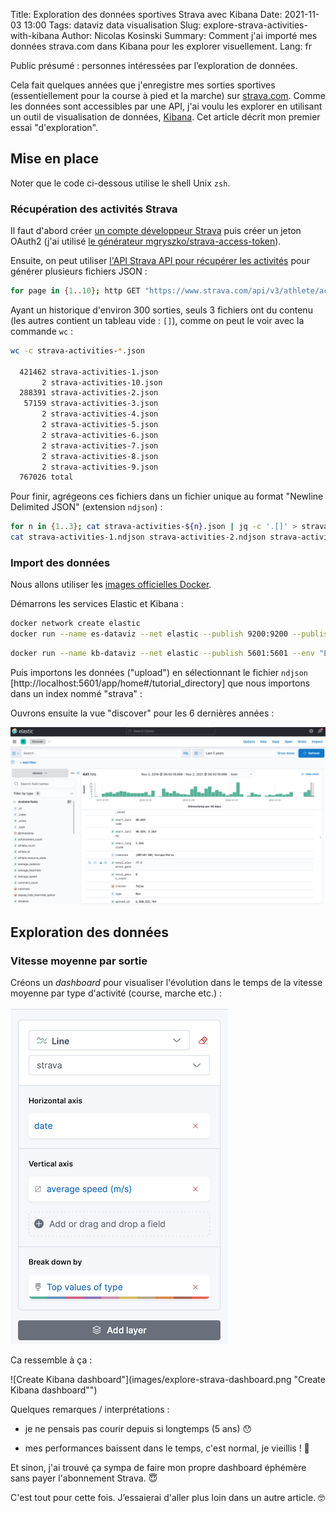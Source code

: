 Title: Exploration des données sportives Strava avec Kibana
Date: 2021-11-03 13:00
Tags: dataviz data visualisation
Slug: explore-strava-activities-with-kibana
Author: Nicolas Kosinski
Summary: Comment j'ai importé mes données strava.com dans Kibana pour les explorer visuellement.
Lang: fr

Public présumé : personnes intéressées par l’exploration de données.

Cela fait quelques années que j'enregistre mes sorties sportives (essentiellement pour la course à pied et la marche) sur [strava.com](https://strava.com/).
Comme les données sont accessibles par une API, j'ai voulu les explorer en utilisant un outil de visualisation de données, [Kibana](https://www.elastic.co/kibana/).
Cet article décrit mon premier essai "d'exploration".

## Mise en place

Noter que le code ci-dessous utilise le shell Unix `zsh`.

### Récupération des activités Strava

Il faut d'abord créer [un compte développeur Strava](https://developers.strava.com/docs/getting-started/#account) puis créer un jeton OAuth2 (j'ai utilisé [le générateur mgryszko/strava-access-token](https://github.com/mgryszko/strava-access-token)).

Ensuite, on peut utiliser [l'API Strava API pour récupérer les activités](https://developers.strava.com/docs/reference/#api-Activities-getLoggedInAthleteActivities) pour générer plusieurs fichiers JSON :

```zsh
for page in {1..10}; http GET "https://www.strava.com/api/v3/athlete/activities?include_all_efforts=&per_page=200&page=${page}" "Authorization: Bearer $TOKEN" > strava-activities-${page}.json
```

Ayant un historique d'environ 300 sorties, seuls 3 fichiers ont du contenu (les autres contient un tableau vide : `[]`), comme on peut le voir avec la commande `wc` :

```zsh
wc -c strava-activities-*.json

  421462 strava-activities-1.json
       2 strava-activities-10.json
  288391 strava-activities-2.json
   57159 strava-activities-3.json
       2 strava-activities-4.json
       2 strava-activities-5.json
       2 strava-activities-6.json
       2 strava-activities-7.json
       2 strava-activities-8.json
       2 strava-activities-9.json
  767026 total
```

Pour finir, agrégeons ces fichiers dans un fichier unique au format "Newline Delimited JSON" (extension `ndjson`) :

```zsh
for n in {1..3}; cat strava-activities-${n}.json | jq -c '.[]' > strava-activities-${n}.ndjson
cat strava-activities-1.ndjson strava-activities-2.ndjson strava-activities-3.ndjson >> strava-activities.ndjson
```

### Import des données

Nous allons utiliser les [images officielles Docker](https://www.elastic.co/guide/en/kibana/current/docker.html).

Démarrons les services Elastic et Kibana :

```sh
docker network create elastic
docker run --name es-dataviz --net elastic --publish 9200:9200 --publish 9300:9300 --env "discovery.type=single-node" --env "xpack.security.enabled=false" docker.elastic.co/elasticsearch/elasticsearch:7.15.1
```

```sh
docker run --name kb-dataviz --net elastic --publish 5601:5601 --env "ELASTICSEARCH_HOSTS=http://es-dataviz:9200" --env "xpack.security.enabled=false" docker.elastic.co/kibana/kibana:7.15.1
```

Puis importons les données ("upload") en sélectionnant le fichier `ndjson` [http://localhost:5601/app/home#/tutorial_directory] que nous importons dans un index nommé "strava" :

Ouvrons ensuite la vue "discover" pour les 6 dernières années :

![Discover Kibana](images/explore-strava-discover.png "Discover Kibana")

## Exploration des données

### Vitesse moyenne par sortie

Créons un _dashboard_ pour visualiser l'évolution dans le temps de la vitesse moyenne par type d'activité (course, marche etc.) :

![Create Kibana dashboard](images/explore-strava-create-dashboard.png "Create Kibana dashboard")

Ca ressemble à ça :

![Create Kibana dashboard"](images/explore-strava-dashboard.png "Create Kibana dashboard"")

Quelques remarques / interprétations :

- je ne pensais pas courir depuis si longtemps (5 ans) 😯

- mes performances baissent dans le temps, c'est normal, je vieillis ! 🧓

Et sinon, j'ai trouvé ça sympa de faire mon propre dashboard éphémère sans payer l'abonnement Strava. 😇

C'est tout pour cette fois. J’essaierai d'aller plus loin dans un autre article. 🤓
